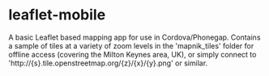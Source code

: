 leaflet-mobile
==============

A basic Leaflet based mapping app for use in Cordova/Phonegap. Contains a sample of tiles at a variety of zoom 
levels in the 'mapnik_tiles' folder for offline access (covering the Milton Keynes area, UK), or simply connect to
'http://{s}.tile.openstreetmap.org/{z}/{x}/{y}.png'
or similar.



